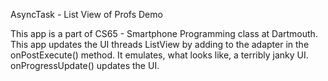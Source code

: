 AsyncTask - List View of Profs Demo

This app is a part of CS65 - Smartphone Programming class at Dartmouth. 
This app updates the UI threads ListView by adding to the adapter in the onPostExecute() method. It emulates, what looks like, a terribly janky UI. onProgressUpdate() updates the UI.
